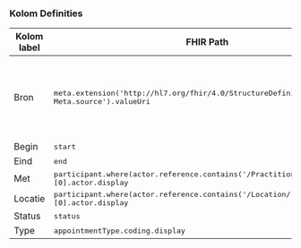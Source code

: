 ### Kolom Definities
<table class="grid">
<thead>
<th>Kolom label</th>
<th width="25%">FHIR Path</th>
<th>FHIR Type</th>
<th>Zib element</th>
<th>Toelichting of regels</th>
</thead>
<tbody>
<tr>
<td>Bron</td>
<td><samp>meta.extension('http://hl7.org/fhir/4.0/StructureDefinition/extension-Meta.source').valueUri</samp></td>
<td><code>string</code></td>
<td>nvt</td>
<td>Lookup adhv uri (AGB-Z of OID) <code>&lt;adressering-base&gt;/Organization?identifier=&lt;.meta.tag.code&gt;</code> en gebruik dan <code>Organization.name</code></td>
</tr>
<tr>
<td>Begin</td>
<td><samp>start</samp></td>
<td><code>datetime</code></td>
<td>BeginDatumTijd</td>
<td></td>
</tr>
<tr>
<td>Eind</td>
<td><samp>end</samp></td>
<td><code>datetime</code></td>
<td>EindDatumTijd</td>
<td></td>
</tr>
<tr>
<td>Met</td>
<td><samp>participant.where(actor.reference.contains('/Practitioner/'))[0].actor.display</samp></td>
<td><code>string</code></td>
<td>ContactMet::Zorgverlener</td>
<td></td>
</tr>
<tr>
<td>Locatie</td>
<td><samp>participant.where(actor.reference.contains('/Location/'))[0].actor.display</samp></td>
<td><code>string</code></td>
<td>Locatie::Zorgaanbieder</td>
<td></td>
</tr>
<tr>
<td>Status</td>
<td><samp>status</samp></td>
<td><code>code</code></td>
<td>nvt</td>
<td></td>
</tr>
<tr>
<td>Type</td>
<td><samp>appointmentType.coding.display</samp></td>
<td><code>code</code></td>
<td>ContactType</td>
<td></td>
</tr>
</tbody>
</table>